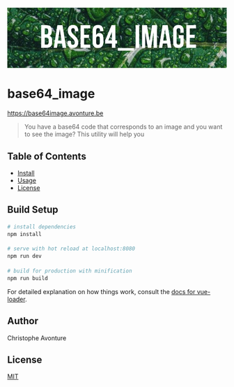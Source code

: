 ![Banner](src/assets/banner.jpg)

# base64_image

https://base64image.avonture.be

> You have a base64 code that corresponds to an image and you want to see the image? This utility will help you

## Table of Contents

- [Install](#install)
- [Usage](#usage)
- [License](#license)

## Build Setup

``` bash
# install dependencies
npm install

# serve with hot reload at localhost:8080
npm run dev

# build for production with minification
npm run build
```

For detailed explanation on how things work, consult the [docs for vue-loader](http://vuejs.github.io/vue-loader).

## Author

Christophe Avonture

## License

[MIT](LICENSE)
